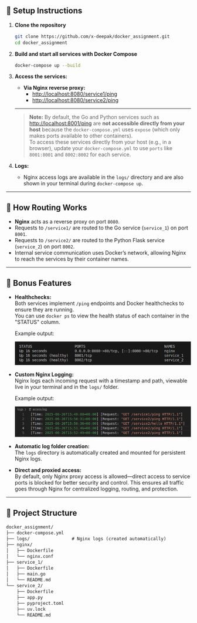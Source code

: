 ## 🚀 Setup Instructions

1. **Clone the repository**  
   ```bash
   git clone https://github.com/x-deepak/docker_assignment.git
   cd docker_assignment
   ```

2. **Build and start all services with Docker Compose**  
   ```bash
   docker-compose up --build
   ```

3. **Access the services:**

   - **Via Nginx reverse proxy:**
     - [http://localhost:8080/service1/ping](http://localhost:8080/service1/ping)
     - [http://localhost:8080/service2/ping](http://localhost:8080/service2/ping)

    ---
    > **Note:** By default, the Go and Python services such as [http://localhost:8001/ping](http://localhost:8001/ping) are **not accessible directly from your host** because the `docker-compose.yml` uses `expose` (which only makes ports available to other containers).  
    > To access these services directly from your host (e.g., in a browser), update your `docker-compose.yml` to use `ports` like `8001:8001` and `8002:8002` for each service.



4. **Logs:**  
   - Nginx access logs are available in the `logs/` directory and are also shown in your terminal during `docker-compose up`.

---

## 🔀 How Routing Works

- **Nginx** acts as a reverse proxy on port `8080`.
- Requests to `/service1/` are routed to the Go service (`service_1`) on port `8001`.
- Requests to `/service2/` are routed to the Python Flask service (`service_2`) on port `8002`.
- Internal service communication uses Docker’s network, allowing Nginx to reach the services by their container names.

---

## 🎁 Bonus Features

- **Healthchecks:**  
  Both services implement `/ping` endpoints and Docker healthchecks to ensure they are running.  
  You can use `docker ps` to view the health status of each container in the "STATUS" column.

  Example output:
  
  ![Sample docker ps output](images/docker_ps_output.png)

- **Custom Nginx Logging:**  
  Nginx logs each incoming request with a timestamp and path, viewable live in your terminal and in the `logs/` folder.

  Example output:

  ![Sample logs output](images/access_log_output.png)

- **Automatic log folder creation:**  
  The `logs` directory is automatically created and mounted for persistent Nginx logs.
- **Direct and proxied access:**  
  By default, only Nginx proxy access is allowed—direct access to service ports is blocked for better security and control. This ensures all traffic goes through Nginx for centralized logging, routing, and protection.

---

## 📝 Project Structure

```
docker_assignment/
├── docker-compose.yml
├── logs/                # Nginx logs (created automatically)
├── nginx/
│   ├── Dockerfile
│   └── nginx.conf
├── service_1/
│   ├── Dockerfile
│   ├── main.go
│   └── README.md
└── service_2/
    ├── Dockerfile
    ├── app.py
    ├── pyproject.toml
    ├── uv.lock
    └── README.md
```
